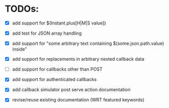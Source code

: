 # TODOs:

- [x] add support for $(Instant.plus[H|M|S value])
- [x] add test for JSON array handling
- [x] add support for "some arbitrary text containing $(some.json.path.value) inside" 

- [x] add support for replacements in arbitrary nested callback data
- [ ] add support for callbacks other than POST
- [x] add support for authenticated callbacks
- [x] add callback simulator post serve action documentation
- [x] revise/reuse existing documentation (WRT featured keywords)
